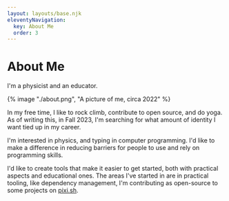 ```yaml
---
layout: layouts/base.njk
eleventyNavigation:
  key: About Me
  order: 3
---
```

# About Me

I'm a physicist and an educator.

{% image "./about.png", "A picture of me, circa 2022" %}

In my free time, I like to rock climb, contribute to open source, and do yoga.
As of writing this, in Fall 2023, I'm searching for what amount of identity I want tied up in my career.

I'm interested in physics, and typing in computer programming.
I'd like to make a difference in reducing barriers for people to use and rely on programming skills.

I'd like to create tools that make it easier to get started, both with practical aspects and educational ones.
The areas I've started in are in practical tooling, like dependency management, I'm contributing as open-source to some projects on [pixi.sh](pixi.sh).
